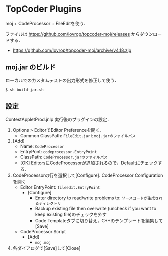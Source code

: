 # TopCoder Plugins

moj + CodeProcessor + FileEditを使う．

ファイルは https://github.com/lovrop/topcoder-moj/releases からダウンロードする．
- https://github.com/lovrop/topcoder-moj/archive/v4.18.zip

## moj.jar のビルド
ローカルでのカスタムテストの出力形式を修正して使う．

```
$ sh build-jar.sh
```

## 設定
ContestAppletProd.jnlp 実行後のプラグインの設定．

1. Options > EditorでEditor Preferenceを開く．
   - Common ClassPath: `FileEdit.jarとmoj.jarのファイルパス`
2. [Add]
   - Name: `CodeProcessor`
   - EntryPont: `codeprocessor.EntryPoint`
   - ClassPath: `CodeProcessor.jarのファイルパス`
   - [OK] EditorsにCodeProcessorが追加されるので，Defaultにチェックする．
3. CodeProcessorの行を選択して[Configure]. CodeProcessor Configurationを開く
   - Editor EntryPoint: `fileedit.EntryPoint`
     - [Configure]
       - Enter directory to read/write problems to: `ソースコードが生成されるディレクトリ`
       - Backup existing file then overwrite (uncheck if you want to keep existing file)のチェックを外す
       - Code Templateタブに切り替え，C++のテンプレートを編集して[Save]
   - CodeProcessor Script
     - [Add]
       - `moj.moj`
4. 各ダイアログで[Save]して[Close]
